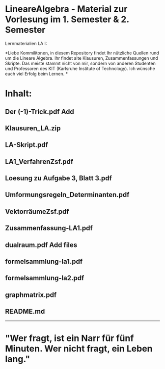 # LineareAlgebra - Material zur Vorlesung im 1. Semester & 2. Semester

Lernmaterialien LA I:

*Liebe Kommilitonen,
in diesem Repository findet Ihr nützliche Quellen rund um die Lineare Algebra. Ihr findet alte Klausuren, Zusammenfassungen und Skripte. Das meiste stammt nicht von mir, sondern von anderen Studenten und Professoren des KIT (Karlsruhe Institute of Technology).
Ich wünsche euch viel Erfolg beim Lernen.
*
# Inhalt:

## Der (-1)-Trick.pdf	Add 
## Klausuren_LA.zip	
## LA-Skript.pdf
## LA1_VerfahrenZsf.pdf
## Loesung zu Aufgabe 3, Blatt 3.pdf	
## Umformungsregeln_Determinanten.pdf
## VektorräumeZsf.pdf
## Zusammenfassung-LA1.pdf	
## dualraum.pdf	Add files
## formelsammlung-la1.pdf
## formelsammlung-la2.pdf	
## graphmatrix.pdf
## README.md

________________________________________________________________________________________________________________________________________
# "Wer fragt, ist ein Narr für fünf Minuten. Wer nicht fragt, ein Leben lang."

